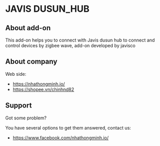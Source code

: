 # JAVIS DUSUN_HUB

## About add-on

This add-on helps you to connect with Javis dusun hub to connect and control devices by zigbee wave, add-on developed by javisco

## About company

Web side:

- https://nhathongminh.io/
- https://shopee.vn/chinhnd82

## Support

Got some problem?

You have several options to get them answered, contact us:

- https://www.facebook.com/nhathongminh.io/
